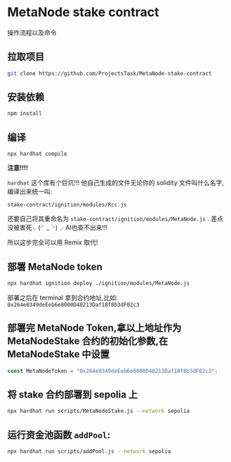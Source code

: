 # MetaNode stake contract

操作流程以及命令

## 拉取项目

```zsh
git clone https://github.com/ProjectsTask/MetaNode-stake-contract
```

## 安装依赖

```zsh
npm install
```

## 编译

```
npx hardhat compile
```

**注意!!!!** 

`hardhat` 这个库有个巨坑!!! 他自己生成的文件无论你的 solidity 文件叫什么名字, 编译出来统一叫:

`stake-contract/ignition/modules/Rcc.js`

还要自己将其重命名为 `stake-contract/ignition/modules/MetaNode.js` . 差点没被害死╮(╯_╰)╭ AI也查不出来!!!

所以这步完全可以用 Remix 取代!


## 部署 MetaNode token

```zsh
npx hardhat ignition deploy ./ignition/modules/MetaNode.js
```

部署之后在 terminal 拿到合约地址,比如: `0x264e0349deEeb6e8000D40213Daf18f8b3dF02c3`

## 部署完 MetaNode Token,拿以上地址作为 MetaNodeStake 合约的初始化参数,在 MetaNodeStake 中设置

```js
const MetaNodeToken = "0x264e0349deEeb6e8000D40213Daf18f8b3dF02c3";
```

## 将 stake 合约部署到 sepolia 上

```zsh
npx hardhat run scripts/MetaNodeStake.js --network sepolia
```

## 运行资金池函数 `addPool`:

```zsh
npx hardhat run scripts/addPool.js --network sepolia
```